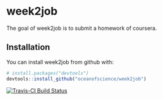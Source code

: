 
<!-- README.md is generated from README.Rmd. Please edit that file -->
week2job
========

The goal of week2job is to submit a homework of coursera.

Installation
------------

You can install week2job from github with:

``` r
# install.packages("devtools")
devtools::install_github("oceanofscience/week2job")
```

[![Travis-CI Build Status](https://travis-ci.org/oceanofscience/week2job.svg?branch=master)](https://travis-ci.org/oceanofscience/week2job)
